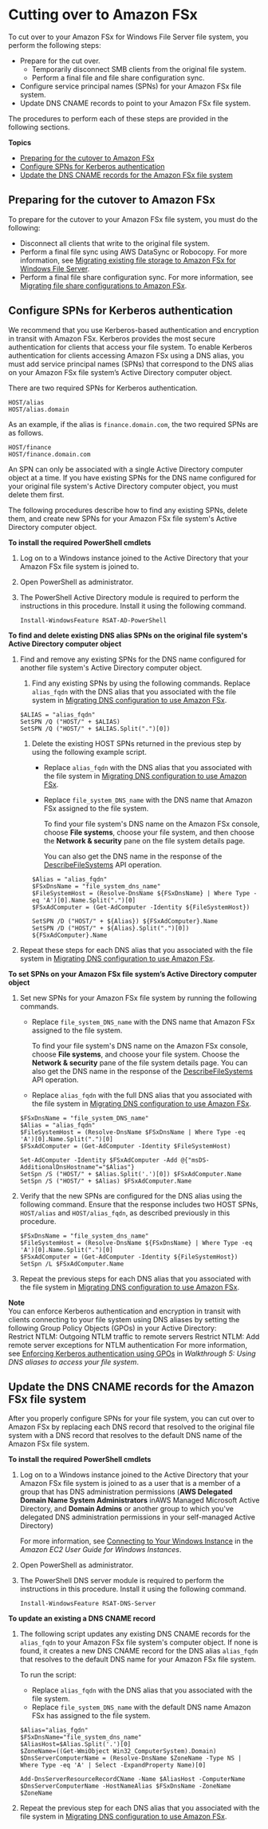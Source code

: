 # Cutting over to Amazon FSx<a name="cutover-to-fsx"></a>

To cut over to your Amazon FSx for Windows File Server file system, you perform the following steps:
+ Prepare for the cut over\.
  + Temporarily disconnect SMB clients from the original file system\.
  + Perform a final file and file share configuration sync\.
+ Configure service principal names \(SPNs\) for your Amazon FSx file system\.
+ Update DNS CNAME records to point to your Amazon FSx file system\.

The procedures to perform each of these steps are provided in the following sections\.

**Topics**
+ [Preparing for the cutover to Amazon FSx](#final-sync-and-disconnect)
+ [Configure SPNs for Kerberos authentication](#configure-spns)
+ [Update the DNS CNAME records for the Amazon FSx file system](#update-dns-cname)

## Preparing for the cutover to Amazon FSx<a name="final-sync-and-disconnect"></a>

To prepare for the cutover to your Amazon FSx file system, you must do the following:
+ Disconnect all clients that write to the original file system\.
+ Perform a final file sync using AWS DataSync or Robocopy\. For more information, see [Migrating existing file storage to Amazon FSx for Windows File Server](migrate-files-fsx.md)\. 
+ Perform a final file share configuration sync\. For more information, see [Migrating file share configurations to Amazon FSx](migrate-file-share-config-to-fsx.md)\.

## Configure SPNs for Kerberos authentication<a name="configure-spns"></a>

We recommend that you use Kerberos\-based authentication and encryption in transit with Amazon FSx\. Kerberos provides the most secure authentication for clients that access your file system\. To enable Kerberos authentication for clients accessing Amazon FSx using a DNS alias, you must add service principal names \(SPNs\) that correspond to the DNS alias on your Amazon FSx file system’s Active Directory computer object\. 

There are two required SPNs for Kerberos authentication\.

```
HOST/alias
HOST/alias.domain
```

As an example, if the alias is `finance.domain.com`, the two required SPNs are as follows\.

```
HOST/finance
HOST/finance.domain.com
```

An SPN can only be associated with a single Active Directory computer object at a time\. If you have existing SPNs for the DNS name configured for your original file system's Active Directory computer object, you must delete them first\.

The following procedures describe how to find any existing SPNs, delete them, and create new SPNs for your Amazon FSx file system's Active Directory computer object\.

**To install the required PowerShell cmdlets**

1. Log on to a Windows instance joined to the Active Directory that your Amazon FSx file system is joined to\.

1. Open PowerShell as administrator\.

1. The PowerShell Active Directory module is required to perform the instructions in this procedure\. Install it using the following command\.

   ```
   Install-WindowsFeature RSAT-AD-PowerShell
   ```

**To find and delete existing DNS alias SPNs on the original file system's Active Directory computer object**

1. Find and remove any existing SPNs for the DNS name configured for another file system's Active Directory computer object\.

   1.  Find any existing SPNs by using the following commands\. Replace `alias_fqdn` with the DNS alias that you associated with the file system in [Migrating DNS configuration to use Amazon FSx](migrate-dns-config.md)\.

      ```
      $ALIAS = "alias_fqdn"
      SetSPN /Q ("HOST/" + $ALIAS)
      SetSPN /Q ("HOST/" + $ALIAS.Split(".")[0])
      ```

   1. Delete the existing HOST SPNs returned in the previous step by using the following example script\.
      + Replace `alias_fqdn` with the DNS alias that you associated with the file system in [Migrating DNS configuration to use Amazon FSx](migrate-dns-config.md)\.
      + Replace `file_system_DNS_name` with the DNS name that Amazon FSx assigned to the file system\. 

        To find your file system's DNS name on the Amazon FSx console, choose **File systems**, choose your file system, and then choose the **Network & security** pane on the file system details page\. 

        You can also get the DNS name in the response of the [DescribeFileSystems](https://docs.aws.amazon.com/fsx/latest/APIReference/API_DescribeFileSystems.html) API operation\.

      ```
      $Alias = "alias_fqdn"
      $FSxDnsName = "file_system_dns_name"
      $FileSystemHost = (Resolve-DnsName ${FSxDnsName} | Where Type -eq 'A')[0].Name.Split(".")[0]
      $FSxAdComputer = (Get-AdComputer -Identity ${FileSystemHost})
      
      SetSPN /D ("HOST/" + ${Alias}) ${FSxAdComputer}.Name
      SetSPN /D ("HOST/" + ${Alias}.Split(".")[0]) ${FSxAdComputer}.Name
      ```

1. Repeat these steps for each DNS alias that you associated with the file system in [Migrating DNS configuration to use Amazon FSx](migrate-dns-config.md)\.

**To set SPNs on your Amazon FSx file system’s Active Directory computer object**

1. Set new SPNs for your Amazon FSx file system by running the following commands\.
   + Replace `file_system_DNS_name` with the DNS name that Amazon FSx assigned to the file system\. 

     To find your file system's DNS name on the Amazon FSx console, choose **File systems**, and choose your file system\. Choose the **Network & security** pane of the file system details page\. You can also get the DNS name in the response of the [DescribeFileSystems](https://docs.aws.amazon.com/fsx/latest/APIReference/API_DescribeFileSystems.html) API operation\.
   + Replace `alias_fqdn` with the full DNS alias that you associated with the file system in [Migrating DNS configuration to use Amazon FSx](migrate-dns-config.md)\.

   ```
   $FSxDnsName = "file_system_DNS_name"
   $Alias = "alias_fqdn"
   $FileSystemHost = (Resolve-DnsName $FSxDnsName | Where Type -eq 'A')[0].Name.Split(".")[0]
   $FSxAdComputer = (Get-AdComputer -Identity $FileSystemHost)
   
   Set-AdComputer -Identity $FSxAdComputer -Add @{"msDS-AdditionalDnsHostname"="$Alias"}
   SetSpn /S ("HOST/" + $Alias.Split('.')[0]) $FSxAdComputer.Name
   SetSpn /S ("HOST/" + $Alias) $FSxAdComputer.Name
   ```

1. Verify that the new SPNs are configured for the DNS alias using the following command\. Ensure that the response includes two HOST SPNs, `HOST/alias` and `HOST/alias_fqdn`, as described previously in this procedure\.

   ```
   $FSxDnsName = "file_system_dns_name"
   $FileSystemHost = (Resolve-DnsName ${FSxDnsName} | Where Type -eq 'A')[0].Name.Split(".")[0]
   $FSxAdComputer = (Get-AdComputer -Identity ${FileSystemHost})
   SetSpn /L $FSxAdComputer.Name
   ```

1. Repeat the previous steps for each DNS alias that you associated with the file system in [Migrating DNS configuration to use Amazon FSx](migrate-dns-config.md)\.

**Note**  
You can enforce Kerberos authentication and encryption in transit with clients connecting to your file system using DNS aliases by setting the following Group Policy Objects \(GPOs\) in your Active Directory:  
Restrict NTLM: Outgoing NTLM traffic to remote servers
Restrict NTLM: Add remote server exceptions for NTLM authentication
For more information, see [Enforcing Kerberos authentication using GPOs](walkthrough05-file-system-custom-CNAME.md#enforce-kerberos) in *Walkthrough 5: Using DNS aliases to access your file system*\.

## Update the DNS CNAME records for the Amazon FSx file system<a name="update-dns-cname"></a>

After you properly configure SPNs for your file system, you can cut over to Amazon FSx by replacing each DNS record that resolved to the original file system with a DNS record that resolves to the default DNS name of the Amazon FSx file system\.

**To install the required PowerShell cmdlets**

1. Log on to a Windows instance joined to the Active Directory that your Amazon FSx file system is joined to as a user that is a member of a group that has DNS administration permissions \(**AWS Delegated Domain Name System Administrators** inAWS Managed Microsoft Active Directory, and **Domain Admins** or another group to which you've delegated DNS administration permissions in your self\-managed Active Directory\) 

   For more information, see [Connecting to Your Windows Instance](https://docs.aws.amazon.com/AWSEC2/latest/WindowsGuide/connecting_to_windows_instance.html) in the *Amazon EC2 User Guide for Windows Instances*\.

1. Open PowerShell as administrator\.

1. The PowerShell DNS server module is required to perform the instructions in this procedure\. Install it using the following command\.

   ```
   Install-WindowsFeature RSAT-DNS-Server
   ```

**To update an existing a DNS CNAME record**

1. The following script updates any existing DNS CNAME records for the `alias_fqdn` to your Amazon FSx file system's computer object\. If none is found, it creates a new DNS CNAME record for the DNS alias `alias_fqdn` that resolves to the default DNS name for your Amazon FSx file system\. 

   To run the script:
   + Replace `alias_fqdn` with the DNS alias that you associated with the file system\.
   + Replace `file_system_DNS_name` with the default DNS name Amazon FSx has assigned to the file system\.

   ```
   $Alias="alias_fqdn"
   $FSxDnsName="file_system_dns_name"
   $AliasHost=$Alias.Split('.')[0]
   $ZoneName=((Get-WmiObject Win32_ComputerSystem).Domain)
   $DnsServerComputerName = (Resolve-DnsName $ZoneName -Type NS | Where Type -eq 'A' | Select -ExpandProperty Name)[0]
   
   Add-DnsServerResourceRecordCName -Name $AliasHost -ComputerName $DnsServerComputerName -HostNameAlias $FSxDnsName -ZoneName $ZoneName
   ```

1. Repeat the previous step for each DNS alias that you associated with the file system in [Migrating DNS configuration to use Amazon FSx](migrate-dns-config.md)\.